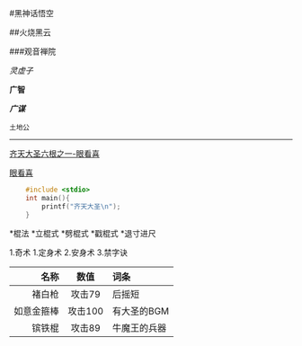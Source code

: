 #黑神话悟空

##火烧黑云

###观音禅院

*灵虚子*

**广智**

***广谋***

`土地公`

---

[齐天大圣六根之一-眼看喜](https://baike.baidu.hk/item/眼看喜/58414985"点我")

[眼看喜](https://img95.699pic.com/photo/32094/4983.jpg_wh860.jpg"悬浮")

```c
	#include <stdio>
	int main(){
		printf("齐天大圣\n");
	}
```

*棍法
	*立棍式
	*劈棍式
	*戳棍式
 		*退寸进尺

1.奇术
	1.定身术
	2.安身术
	3.禁字诀

|名称|数值|词条|
--:|:--:|:--
|褚白枪|攻击79|后摇短|
|如意金箍棒|攻击100|有大圣的BGM|
|镔铁棍|攻击89|牛魔王的兵器|

